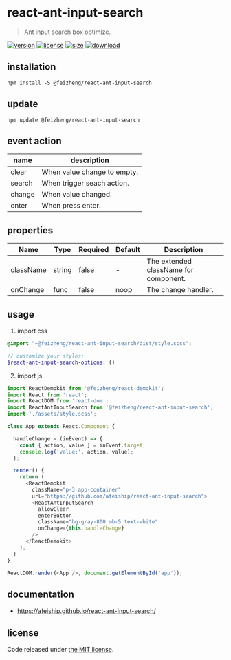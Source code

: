 # react-ant-input-search
> Ant input search box optimize.

[![version][version-image]][version-url]
[![license][license-image]][license-url]
[![size][size-image]][size-url]
[![download][download-image]][download-url]

## installation
```shell
npm install -S @feizheng/react-ant-input-search
```

## update
```shell
npm update @feizheng/react-ant-input-search
```

## event action
| name   | description                 |
| ------ | --------------------------- |
| clear  | When value change to empty. |
| search | When trigger seach action.  |
| change | When value changed.         |
| enter  | When press enter.           |

## properties
| Name      | Type   | Required | Default | Description                           |
| --------- | ------ | -------- | ------- | ------------------------------------- |
| className | string | false    | -       | The extended className for component. |
| onChange  | func   | false    | noop    | The change handler.                   |


## usage
1. import css
  ```scss
  @import "~@feizheng/react-ant-input-search/dist/style.scss";

  // customize your styles:
  $react-ant-input-search-options: ()
  ```
2. import js
  ```js
  import ReactDemokit from '@feizheng/react-demokit';
  import React from 'react';
  import ReactDOM from 'react-dom';
  import ReactAntInputSearch from '@feizheng/react-ant-input-search';
  import './assets/style.scss';

  class App extends React.Component {

    handleChange = (inEvent) => {
      const { action, value } = inEvent.target;
      console.log('value:', action, value);
    };

    render() {
      return (
        <ReactDemokit
          className="p-3 app-container"
          url="https://github.com/afeiship/react-ant-input-search">
          <ReactAntInputSearch
            allowClear
            enterButton
            className="bg-gray-800 mb-5 text-white"
            onChange={this.handleChange}
          />
        </ReactDemokit>
      );
    }
  }

  ReactDOM.render(<App />, document.getElementById('app'));

  ```

## documentation
- https://afeiship.github.io/react-ant-input-search/


## license
Code released under [the MIT license](https://github.com/afeiship/react-ant-input-search/blob/master/LICENSE.txt).

[version-image]: https://img.shields.io/npm/v/@feizheng/react-ant-input-search
[version-url]: https://npmjs.org/package/@feizheng/react-ant-input-search

[license-image]: https://img.shields.io/npm/l/@feizheng/react-ant-input-search
[license-url]: https://github.com/afeiship/react-ant-input-search/blob/master/LICENSE.txt

[size-image]: https://img.shields.io/bundlephobia/minzip/@feizheng/react-ant-input-search
[size-url]: https://github.com/afeiship/react-ant-input-search/blob/master/dist/react-ant-input-search.min.js

[download-image]: https://img.shields.io/npm/dm/@feizheng/react-ant-input-search
[download-url]: https://www.npmjs.com/package/@feizheng/react-ant-input-search
